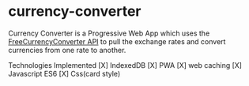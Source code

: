 # currency-converter

Currency Converter is a Progressive Web App which uses the [FreeCurrencyConverter API](https://free.currencyconverterapi.com/) to pull the exchange rates and convert currencies from one rate to another.

Technologies Implemented
[X] IndexedDB
[X] PWA
[X] web caching
[X] Javascript ES6
[X] Css(card style)

